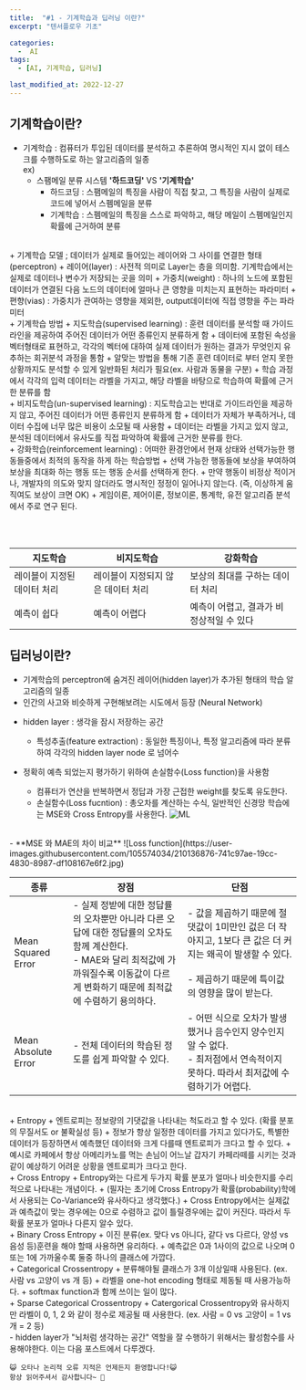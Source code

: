 ```yaml
---
title:  "#1 - 기계학습과 딥러닝 이란?" 
excerpt: "텐서플로우 기초"

categories:
  -  AI
tags:
  - [AI, 기계학습, 딥러닝]

last_modified_at: 2022-12-27
---
```


## 기계학습이란?
- 기계학습 : 컴퓨터가 투입된 데이터를 분석하고 추론하여 명시적인 지시 없이 테스크를 수행하도로 하는 알고리즘의 일종  
  ex)
  + 스팸메일 분류 시스템 **'하드코딩'** VS **'기계학습'**
    + 하드코딩 : 스팸메일의 특징을 사람이 직접 찾고, 그 특징을 사람이 실제로 코드에 넣어서 스펨메일을 분류
    + 기계학습 : 스펨메일의 특징을 스스로 파악하고, 해당 메일이 스펨메일인지 확률에 근거하여 분류
<br>
+ 기계학습 모델 ;  데이터가 실제로 들어있는 레이어와 그 사이를 연결한 형태 (perceptron)  
  + 레이어(layer) : 사전적 의미로 Layer는 층을 의미함. 기계학습에서는 실제로 데이터나 변수가 저장되는 곳을 의미  
  + 가중치(weight) : 하나의 노드에 포함된 데이터가 연결된 다음 노드의 데이터에 얼마나 큰 영향을 미치는지 표현하는 파라미터  
  + 편향(vias) : 가중치가 관여하는 영향을 제외한, output데이터에 직접 영향을 주는 파라미터

<br>    
+ 기계학습 방법  
  + 지도학습(supervised learning) : 훈련 데이터를 분석할 때 가이드라인을 제공하여 주어진 데이터가 어떤 종류인지 분류하게 함
    + 데이터에 포함된 속성을 벡터형태로 표현하고, 각각의 벡터에 대하여 실제 데이터가 원하는 결과가 무엇인지 유추하는 회귀분석 과정을 통함
    + 알맞는 방법을 통해 기존 훈련 데이터로 부터 얻지 못한 상황까지도 분석할 수 있게 일반화된 처리가 필요(ex. 사람과 동물을 구분)
    + 학습 과정에서 각각의 입력 데이터는 라벨을 가지고, 해당 라벨을 바탕으로 학습하여 확률에 근거한 분류를 함  
  <br>
  + 비지도학습(un-supervised learning) : 지도학습고는 반대로 가이드라인을 제공하지 않고, 주어진 데이터가 어떤 종류인지 분류하게 함  
    + 데이터가 자체가 부족하거나, 데이터 수집에 너무 많은 비용이 소모될 때 사용함  
    + 데이터는 라벨을 가지고 있지 않고, 분석된 데이터에서 유사도를 직접 파악하여 확률에 근거한 분류를 한다.  
  <br>
  + 강화학습(reinforcement learning) : 어떠한 환경안에서 현재 상태와 선택가능한 행동들중에서 최적의 동작을 하게 하는 학습방법
    + 선택 가능한 행동들에 보상을 부여하여 보상을 최대화 하는 행동 또는 행동 순서를 선택하게 한다.
    + 만약 행동이 비정상 적이거나, 개발자의 의도와 맞지 않더라도 명시적인 정정이 일어나지 않는다. (즉, 이상하게 움직여도 보상이 크면 OK)
    + 게임이론, 제어이론, 정보이론, 통계학, 유전 알고리즘 분석 에서 주로 연구 된다.
    
    
  <br><br>

|지도학습|비지도학습|강화학습|
|---|---|---|
|레이블이 지정된 데이터 처리|레이블이 지정되지 않은 데이터 처리|보상의 최대를 구하는 데이터 처리|
|예측이 쉽다|예측이 어렵다|예측이 어렵고, 결과가 비정상적일 수 있다|
  
  
## 딥러닝이란?
- 기계학습의 perceptron에 숨겨진 레이어(hidden layer)가 추가된 형태의 학습 알고리즘의 일종
- 인간의 사고와 비슷하게 구현해보려는 시도에서 등장 (Neural Network)

+ hidden layer : 생각을 잠시 저장하는 공간
  + 특성추출(feature extraction) : 동일한 특징이나, 특정 알고리즘에 따라 분류하여 각각의 hidden layer node 로 넘어수

+ 정확히 예측 되었는지 평가하기 위하여 손실함수(Loss function)을 사용함
  + 컴퓨터가 연산을 반복하면서 정답과 가장 근접한 weight를 찾도록 유도한다.
  + 손실함수(Loss fucntion) : 총오차를 계산하는 수식, 일반적인 신경망 학습에는 MSE와 Cross Entropy를 사용한다.
![ML](https://user-images.githubusercontent.com/105574034/210136974-1322e6ea-2258-45de-98cd-23f375626c46.jpg)

<br>
- **MSE 와 MAE의 차이 비교**
![Loss function](https://user-images.githubusercontent.com/105574034/210136876-741c97ae-19cc-4830-8987-df108167e6f2.jpg)

|종류|장점|단점|
|---|---|---|
|Mean Squared Error| - 실제 정받에 대한 정답률의 오차뿐만 아니라 다른 오답에 대한 정답률의 오차도 함께 계산한다. <br> - MAE와 달리 최적값에 가까워질수록 이동값이 다르게 변화하기 때문에 최적값에 수렴하기 용의하다.| - 값을 제곱하기 때문에 절댓값이 1미만인 겂은 더 작아지고, 1보다 큰 값은 더 커지는 왜곡이 발생할 수 있다. <br> <br> - 제곱하기 때문에 특이값의 영향을 많이 받는다.|
|Mean Absolute Error| - 전체 데이터의 학습된 정도를 쉽게 파악할 수 있다.| - 어떤 식으로 오차가 발생했거나 음수인지 양수인지 알 수 없다. <br> - 최저점에서 연속적이지 못하다. 따라서 최저값에 수렴하기가 어렵다.|

<br>
+ Entropy
  + 엔트로피는 정보량의 기댓값을 나타내는 척도라고 할 수 있다. (확률 분포의 무질서도 or 불확실성 등)
  + 정보가 항상 일정한 데이터를 가지고 있다가도, 특별한 데이터가 등장하면서 예측했던 데이터와 크게 다를때 엔트로피가 크다고 할 수 있다.
  + 예시로 카페에서 항상 아메리카노를 먹는 손님이 어느날 갑자기 카페라떼를 시키는 것과 같이 예상하기 어려운 상황을 엔트로피가 크다고 한다.
  <br>
+ Cross Entropy
  + Entropy와는 다르게 두가지 확률 분포가 얼마나 비슷한지를 수리적으로 나타내는 개념이다.
  + (필자는 초기에 Cross Entropy가 확률(probability)학에서 사용되는 Co-Variance와 유사하다고 생각했다.)
  + Cross Entropy에서는 실제값과 예측값이 맞는 경우에는 0으로 수렴하고 값이 틀릴경우에는 값이 커진다. 따라서 두 확률 분포가 얼마나 다른지 알수 있다.
  <br>
+ Binary Cross Entropy
  + 이진 분류(ex. 맞다 vs 아니다, 같다 vs 다르다, 양성 vs 음성 등)훈련을 해야 할때 사용하면 유리하다.
  + 예측값은 0과 1사이의 값으로 나오며 0또는 1에 가까울수록 둘중 하나의 클래스에 가깝다.
  <br>
+ Categorical Crossentropy
  + 분류해야될 클래스가 3개 이상일때 사용된다. (ex. 사람 vs 고양이 vs 개 등)
  + 라벨을 one-hot encoding 형태로 제동될 때 사용가능하다.
  + softmax function과 함께 쓰이는 일이 많다.
  <br>
+ Sparse Categorical Crossentropy
  + Catergorical Crossentropy와 유사하지만 라벨이 0, 1, 2 와 같이 정수로 제공될 때 사용한다. (ex. 사람 = 0 vs 고양이 = 1 vs 개 = 2 등)


<br>
 - hidden layer가 "뇌처럼 생각하는 공간" 역할을 잘 수행하기 위해서는 활성함수를 사용해야한다. 이는 다음 포스트에서 다루겠다.





<br>

    😺 오타나 논리적 오류 지적은 언제든지 환영합니다!😺   
    항상 읽어주셔서 감사합니다~ 🙏
